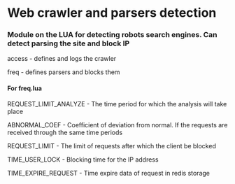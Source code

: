 # Web crawler and parsers detection

### Module on the LUA for detecting robots search engines. Can detect parsing the site and block IP

access - defines and logs the crawler

freq - defines parsers and blocks them


#### For freq.lua

REQUEST_LIMIT_ANALYZE - The time period for which the analysis will take place

ABNORMAL_COEF - Coefficient of deviation from normal. If the requests are received through the same time periods

REQUEST_LIMIT - The limit of requests after which the client be blocked

TIME_USER_LOCK - Blocking time for the IP address 

TIME_EXPIRE_REQUEST - Time expire data of request in redis storage	